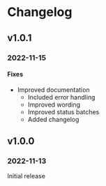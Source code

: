 # Changelog

## v1.0.1
### 2022-11-15

#### Fixes
* Improved documentation
  * Included error handling
  * Improved wording
  * Improved status batches
  * Added changelog

## v1.0.0
### 2022-11-13

Initial release
